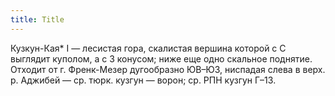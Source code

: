 ```yaml
---
title: Title
---
```


Кузкун-Кая* I — лесистая гора, скалистая вершина которой с С выглядит куполом, а
с З конусом; ниже еще одно скальное поднятие. Отходит от г. Френк-Мезер
дугообразно ЮВ–ЮЗ, ниспадая слева в верх. р. Аджибей — ср. тюрк. кузгун — ворон;
ср. РПН кузгун Г–13.
